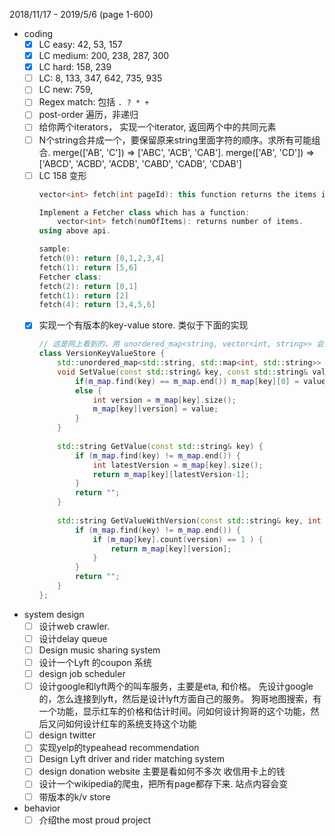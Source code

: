 2018/11/17 - 2019/5/6 (page 1-600)
- coding
    - [x] LC easy: 42, 53, 157
    - [x] LC medium: 200, 238, 287, 300
    - [x] LC hard: 158, 239
    - [ ] LC: 8, 133, 347, 642, 735, 935
    - [ ] LC new: 759,
    - [ ] Regex match: 包括 `. ? * +`
    - [ ] post-order 遍历，非递归 
    - [ ] 给你两个iterators， 实现一个iterator, 返回两个中的共同元素
    - [ ] N个string合并成一个，要保留原来string里面字符的顺序。求所有可能组合. merge(['AB', 'C']) => ['ABC', 'ACB', 'CAB']. merge(['AB', 'CD']) => ['ABCD', 'ACBD', 'ACDB', 'CABD', 'CADB', 'CDAB']
    - [ ] LC 158 变形
        ```cpp
        vector<int> fetch(int pageId): this function returns the items in given page, page size is fixed (say 5).

        Implement a Fetcher class which has a function:
            vector<int> fetch(numOfItems): returns number of items.
        using above api.

        sample:
        fetch(0): return [0,1,2,3,4]
        fetch(1): return [5,6]
        Fetcher class:
        fetch(2): return [0,1]
        fetch(1): return [2]
        fetch(4): return [3,4,5,6]
        ```
    - [x] 实现一个有版本的key-value store. 类似于下面的实现
        ```cpp
        // 这是网上看到的，用 unordered_map<string, vector<int, string>> 会更好一些
        class VersionKeyValueStore {
            std::unordered_map<std::string, std::map<int, std::string>> m_map;
            void SetValue(const std::string& key, const std::string& value) {
                if(m_map.find(key) == m_map.end()) m_map[key][0] = value;
                else {
                    int version = m_map[key].size();
                    m_map[key][version] = value;
                }
            }
            
            std::string GetValue(const std::string& key) {
                if (m_map.find(key) != m_map.end()) {
                    int latestVersion = m_map[key].size();
                    return m_map[key][latestVersion-1];
                }
                return "";
            }
            
            std::string GetValueWithVersion(const std::string& key, int version) {
                if (m_map.find(key) != m_map.end()) {
                    if (m_map[key].count(version) == 1 ) {
                        return m_map[key][version];
                    }
                }
                return "";
            }
        };
        ```   
- system design
    - [ ] 设计web crawler.
    - [ ] 设计delay queue
    - [ ] Design music sharing system
    - [ ] 设计一个Lyft 的coupon 系统
    - [ ] design job scheduler
    - [ ] 设计google和lyft两个的叫车服务，主要是eta, 和价格。 先设计google的，怎么连接到lyft，然后是设计lyft方面自己的服务。
        狗哥地图搜索，有一个功能，显示红车的价格和估计时间。问如何设计狗哥的这个功能，然后又问如何设计红车的系统支持这个功能
    - [ ] design twitter
    - [ ] 实现yelp的typeahead recommendation
    - [ ] Design Lyft driver and rider matching system
    - [ ] design donation website
        主要是看如何不多次 收信用卡上的钱
    - [ ] 设计一个wikipedia的爬虫，把所有page都存下来. 站点内容会变
    - [ ] 带版本的k/v store     
- behavior
    - [ ] 介绍the most proud project
